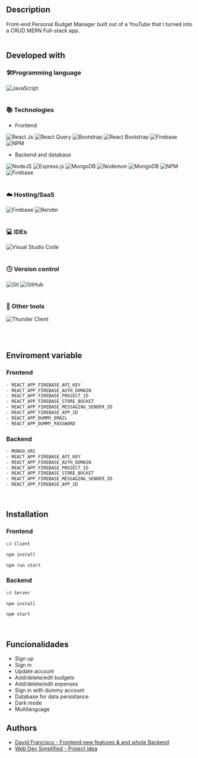 ## Description

Front-end Personal Budget Manager built out of a YouTube that I turned into a CRUD MERN Full-stack app.
<br />
<br />

## Developed with

### 🛠️Programming language

![JavaScript](https://img.shields.io/badge/javascript-%23323330.svg?style=for-the-badge&logo=javascript&logoColor=%23F7DF1E)
<br />
<br />

### 📚 Technologies

- Frontend

![React Js](https://img.shields.io/badge/react-%2320232a.svg?style=for-the-badge&logo=react&logoColor=%2361DAFB)
![React Query](https://img.shields.io/badge/-React%20Query-FF4154?style=for-the-badge&logo=react%20query&logoColor=white)
![Bootstrap](https://img.shields.io/badge/bootstrap-%23563D7C.svg?style=for-the-badge&logo=bootstrap&logoColor=white)
![React Bootstrap](https://img.shields.io/badge/react_bootstrap-%23563D7C.svg?style=for-the-badge&logo=bootstrap&logoColor=white)
![Firebase](https://img.shields.io/badge/firebase-%23039BE5.svg?style=for-the-badge&logo=firebase)
![NPM](https://img.shields.io/badge/NPM-%23CB3837.svg?style=for-the-badge&logo=npm&logoColor=white)

- Backend and database

![NodeJS](https://img.shields.io/badge/node.js-6DA55F?style=for-the-badge&logo=node.js&logoColor=white)
![Express.js](https://img.shields.io/badge/express.js-%23404d59.svg?style=for-the-badge&logo=express&logoColor=%2361DAFB)
![MongoDB](https://img.shields.io/badge/MongoDB-%234ea94b.svg?style=for-the-badge&logo=mongodb&logoColor=white)
![Nodemon](https://img.shields.io/badge/NODEMON-%23323330.svg?style=for-the-badge&logo=nodemon&logoColor=%BBDEAD)
![MongoDB](https://img.shields.io/badge/Mongoose-%234ea94b.svg?style=for-the-badge&logo=mongodb&logoColor=white)
![NPM](https://img.shields.io/badge/NPM-%23CB3837.svg?style=for-the-badge&logo=npm&logoColor=white)
![Firebase](https://img.shields.io/badge/firebase_admin-%23039BE5.svg?style=for-the-badge&logo=firebase)
<br />
<br />

### ☁️ Hosting/SaaS

![Firebase](https://img.shields.io/badge/firebase-%23039BE5.svg?style=for-the-badge&logo=firebase)
![Render](https://img.shields.io/badge/Render-%46E3B7.svg?style=for-the-badge&logo=render&logoColor=white)
<br />
<br />

### 💻 IDEs

![Visual Studio Code](https://img.shields.io/badge/Visual%20Studio%20Code-0078d7.svg?style=for-the-badge&logo=visual-studio-code&logoColor=white)
<br />
<br />

### 🕓 Version control

![Git](https://img.shields.io/badge/git-%23F05033.svg?style=for-the-badge&logo=git&logoColor=white) ![GitHub](https://img.shields.io/badge/github-%23121011.svg?style=for-the-badge&logo=github&logoColor=white)
<br />
<br />

### 📌 Other tools

![Thunder Client](https://img.shields.io/badge/Thunder_Client-7D4698?style=for-the-badge&logo=Thunder_Client-Browser&logoColor=white)

<br />
<br />

## Enviroment variable

### Frontend

```sh
- REACT_APP_FIREBASE_API_KEY
- REACT_APP_FIREBASE_AUTH_DOMAIN
- REACT_APP_FIREBASE_PROJECT_ID
- REACT_APP_FIREBASE_STORE_BUCKET
- REACT_APP_FIREBASE_MESSAGING_SENDER_ID
- REACT_APP_FIREBASE_APP_ID
- REACT_APP_DUMMY_EMAIL
- REACT_APP_DUMMY_PASSWORD

```

### Backend

```sh
- MONGO_URI
- REACT_APP_FIREBASE_API_KEY
- REACT_APP_FIREBASE_AUTH_DOMAIN
- REACT_APP_FIREBASE_PROJECT_ID
- REACT_APP_FIREBASE_STORE_BUCKET
- REACT_APP_FIREBASE_MESSAGING_SENDER_ID
- REACT_APP_FIREBASE_APP_ID
```

<br />

## Installation

### Frontend

```sh
cd Client
```

```sh
npm install
```

```sh
npm run start
```

### Backend

```sh
cd Server
```

```sh
npm install
```

```sh
npm start
```

<br />

## Funcionalidades

- Sign up
- Sign in
- Update account
- Add/delete/edit budgets
- Add/delete/edit expenses
- Sign in with dummy account
- Database for data persistance
- Dark mode
- Multilanguage
  <br />

## Authors

- [David Francisco - Frontend new features & and whole Backend](https://github.com/davidfcopozo)
- [Web Dev Simplified - Project idea](https://www.youtube.com/watch?v=yz8x71BiGXg&t=2692s)
